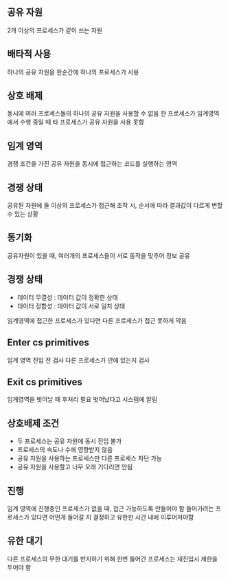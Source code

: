 
## 공유 자원
2개 이상의 프로세스가 같이 쓰는 자원

## 배타적 사용
하나의 공유 자원을 한순간에 하나의 프로세스가 사용

## 상호 배제
동시에 여러 프로세스들의 하나의 공유 자원을 사용할 수 없음
한 프로세스가 임계영역에서 수행 중일 때 타 프로세스가 공유 자원을 사용 못함

## 임계 영역
경쟁 조건을 가진 공유 자원을 동시에 접근하는 코드를 실행하는 영역

## 경쟁 상태
공유된 자원에 둘 이상의 프로세스가 접근해 조작 시, 순서에 따라 결과값이 다르게 변할 수 있는 상황

## 동기화
공유자원이 있을 때, 여러개의 프로세스들이 서로 동작을 맞추어 정보 공유  

## 경쟁 상태
-   데이터 무결성 : 데이터 값이 정확한 상태
-   데이터 정합성 : 데이터 값이 서로 일치 상태
  
임계영역에 접근한 프로세스가 있다면 다른 프로세스가 접근 못하게 막음

  

## Enter cs primitives
임계 영역 진입 전 검사
다른 프로세스가 안에 있는지 검사

## Exit cs primitives
임계영역을 벗어날 때 후처리 필요
벗어났다고 시스템에 알림

## 상호배제 조건
- 두 프로세스는 공유 자원에 동시 진입 불가
- 프로세스의 속도나 수에 영향받지 않음
- 공유 자원을 사용하는 프로세스만 다른 프로세스 차단 가능
- 공유 자원을 사용할고 너무 오래 기다리면 안됨

## 진행
임계 영역에 진행중인 프로세스가 없을 때, 접근 가능하도록 만들어야 함
들어가려는 프로세스가 있다면 어떤게 들어갈 지 결정하고 유한한 시간 내에 이루어져야함

## 유한 대기
다른 프로세스의 무한 대기를 반지하기 위해 한번 들어간 프로세스는 재진입시 제한을 두어야 함
